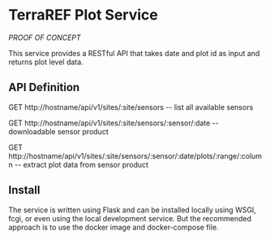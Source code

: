 # TerraREF Plot Service

*PROOF OF CONCEPT*

This service provides a RESTful API that takes date and plot id as input
and returns plot level data.

## API Definition
GET http://hostname/api/v1/sites/:site/sensors -- list all available sensors

GET http://hostname/api/v1/sites/:site/sensors/:sensor/:date -- downloadable sensor product

GET http://hostname/api/v1/sites/:site/sensors/:sensor/:date/plots/:range/:column -- extract plot data from sensor product

## Install
The service is written using Flask and can be installed locally using
WSGI, fcgi, or even using the local development service. But the
recommended approach is to use the docker image and docker-compose file.
